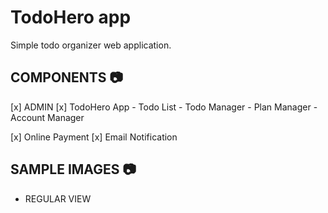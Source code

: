 
# TodoHero app
Simple todo organizer web application.


## COMPONENTS :camera:
[x] ADMIN
[x] TodoHero App
    - Todo List
    - Todo Manager
    - Plan Manager
    - Account Manager

[x] Online Payment
[x] Email Notification

## SAMPLE IMAGES :camera:
- REGULAR VIEW
<p align="left">

</p>